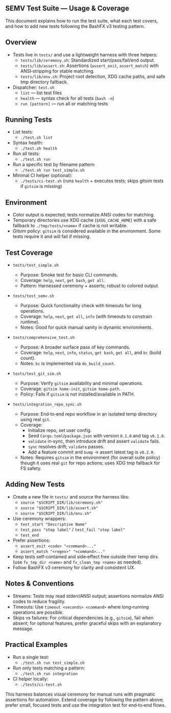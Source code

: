 ## SEMV Test Suite — Usage & Coverage

This document explains how to run the test suite, what each test covers, and how to add new tests following the BashFX v3 testing pattern.

## Overview

- Tests live in `tests/` and use a lightweight harness with three helpers:
  - `tests/lib/ceremony.sh`: Standardized start/pass/fail/end output.
  - `tests/lib/assert.sh`: Assertions (`assert_exit`, `assert_match`) with ANSI‑stripping for stable matching.
  - `tests/lib/env.sh`: Project root detection, XDG cache paths, and safe tmp directory fallback.
- Dispatcher: `test.sh`
  - `list` — list test files
  - `health` — syntax check for all tests (`bash -n`)
  - `run [pattern]` — run all or matching tests

## Running Tests

- List tests:
  - `./test.sh list`
- Syntax health:
  - `./test.sh health`
- Run all tests:
  - `./test.sh run`
- Run a specific test by filename pattern:
  - `./test.sh run test_simple.sh`
- Minimal CI helper (optional):
  - `./tests/ci-test.sh` (runs `health` + executes tests; skips gitsim tests if `gitsim` is missing)

## Environment

- Color output is expected; tests normalize ANSI codes for matching.
- Temporary directories use XDG cache (`$XDG_CACHE_HOME`) with a safe fallback to `./tmp/tests/<name>` if cache is not writable.
- Gitsim policy: `gitsim` is considered available in the environment. Some tests require it and will fail if missing.

## Test Coverage

- `tests/test_simple.sh`
  - Purpose: Smoke test for basic CLI commands.
  - Coverage: `help`, `next`, `get bash`, `get all`.
  - Pattern: Harnessed ceremony + asserts; robust to colored output.

- `tests/test_semv.sh`
  - Purpose: Quick functionality check with timeouts for long operations.
  - Coverage: `help`, `next`, `get all`, `info` (with timeouts to constrain runtime).
  - Notes: Good for quick manual sanity in dynamic environments.

- `tests/comprehensive_test.sh`
  - Purpose: A broader surface pass of key commands.
  - Coverage: `help`, `next`, `info`, `status`, `get bash`, `get all`, and `bc` (build count).
  - Notes: `bc` is implemented via `do_build_count`.

- `tests/test_git_sim.sh`
  - Purpose: Verify `gitsim` availability and minimal operations.
  - Coverage: `gitsim home-init`, `gitsim home-path`.
  - Policy: Fails if `gitsim` is not installed/available in PATH.

- `tests/integration_repo_sync.sh`
  - Purpose: End‑to‑end repo workflow in an isolated temp directory using real `git`.
  - Coverage:
    - Initialize repo, set user config.
    - Seed `Cargo.toml`/`package.json` with version `0.1.0` and tag `v0.1.0`.
    - `validate` in‑sync, then introduce drift and assert `validate` fails.
    - `sync` resolves drift; `validate` passes.
    - Add a feature commit and `bump` → assert latest tag is `v0.2.0`.
  - Notes: Requires `gitsim` in the environment (for overall suite policy) though it uses real `git` for repo actions; uses XDG tmp fallback for FS safety.

## Adding New Tests

- Create a new file in `tests/` and source the harness libs:
  - `source "$SCRIPT_DIR/lib/ceremony.sh"`
  - `source "$SCRIPT_DIR/lib/assert.sh"`
  - `source "$SCRIPT_DIR/lib/env.sh"`
- Use ceremony wrappers:
  - `test_start "Descriptive Name"`
  - `test_pass "step label"` / `test_fail "step label"`
  - `test_end`
- Prefer assertions:
  - `assert_exit <code> "<command>..."`
  - `assert_match "<regex>" "<command>..."`
- Keep tests self‑contained and side‑effect free outside their temp dirs (use `fx_tmp_dir <name>` and `fx_clean_tmp <name>` as needed).
- Follow BashFX v3 ceremony for clarity and consistent UX.

## Notes & Conventions

- Streams: Tests may read stderr/ANSI output; assertions normalize ANSI codes to reduce fragility.
- Timeouts: Use `timeout <seconds> <command>` where long‑running operations are possible.
- Skips vs failures: For critical dependencies (e.g., `gitsim`), fail when absent; for optional features, prefer graceful skips with an explanatory message.

## Practical Examples

- Run a single test:
  - `./test.sh run test_simple.sh`
- Run only tests matching a pattern:
  - `./test.sh run integration`
- CI helper locally:
  - `./tests/ci-test.sh`

This harness balances visual ceremony for manual runs with pragmatic assertions for automation. Extend coverage by following the pattern above; prefer small, focused tests and use the integration test for end‑to‑end flows.
